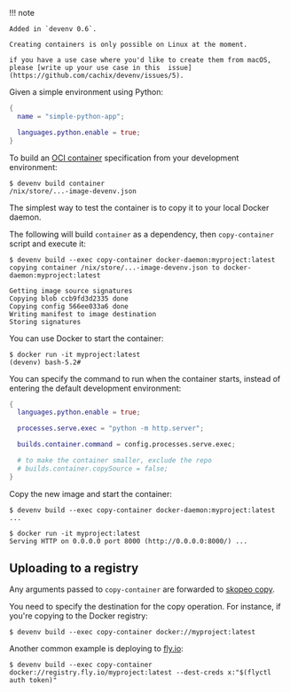
!!! note 

    Added in `devenv 0.6`.
 
    Creating containers is only possible on Linux at the moment.

    if you have a use case where you'd like to create them from macOS,
    please [write up your use case in this  issue](https://github.com/cachix/devenv/issues/5).

Given a simple environment using Python:

```nix title="devenv.nix"
{
  name = "simple-python-app";

  languages.python.enable = true;
}
```

To build an [OCI container](https://opencontainers.org/) specification from your development environment:

    $ devenv build container
    /nix/store/...-image-devenv.json

The simplest way to test the container is to copy it to your local Docker daemon.

The following will build `container` as a dependency, then `copy-container` script and execute it:

```shell-session
$ devenv build --exec copy-container docker-daemon:myproject:latest
copying container /nix/store/...-image-devenv.json to docker-daemon:myproject:latest

Getting image source signatures
Copying blob ccb9fd3d2335 done  
Copying config 566ee033a6 done  
Writing manifest to image destination
Storing signatures
```

You can use Docker to start the container:

```shell-session
$ docker run -it myproject:latest
(devenv) bash-5.2# 
```

You can specify the command to run when the container starts,
instead of entering the default development environment:

```nix title="devenv.nix"
{
  languages.python.enable = true;

  processes.serve.exec = "python -m http.server";

  builds.container.command = config.processes.serve.exec;

  # to make the container smaller, exclude the repo
  # builds.container.copySource = false;
}
```

Copy the new image and start the container:

```shell-session
$ devenv build --exec copy-container docker-daemon:myproject:latest
...

$ docker run -it myproject:latest
Serving HTTP on 0.0.0.0 port 8000 (http://0.0.0.0:8000/) ...
```

## Uploading to a registry

Any arguments passed to `copy-container` are forwarded to [skopeo copy](https://github.com/containers/skopeo/blob/main/docs/skopeo-copy.1.md#options).

You need to specify the destination for the copy operation. For instance, if you're copying to the Docker registry:

```shell-session
$ devenv build --exec copy-container docker://myproject:latest
```

Another common example is deploying to [fly.io](https://fly.io):

```shell-session
$ devenv build --exec copy-container docker://registry.fly.io/myproject:latest --dest-creds x:"$(flyctl auth token)"
```